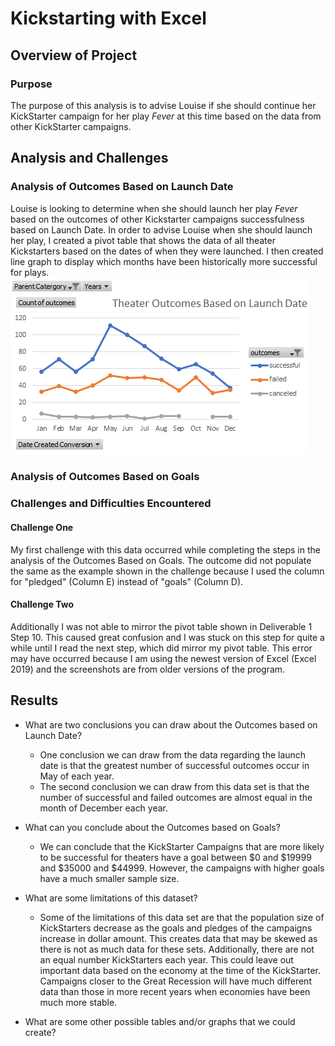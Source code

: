 # Kickstarting with Excel

## Overview of Project

### Purpose
The purpose of this analysis is to advise Louise if she should continue her KickStarter campaign for her play *Fever* at this time based on the data from other KickStarter campaigns.

## Analysis and Challenges

### Analysis of Outcomes Based on Launch Date
Louise is looking to determine when she should launch her play *Fever* based on the outcomes of other Kickstarter campaigns successfulness based on Launch Date. 
In order to advise Louise when she should launch her play, I created a pivot table that shows the data of all theater Kickstarters based on the dates of when they were launched. I then created line graph to display which months have been historically more successful for plays.
![Theater Outcomes Based on Launch Date](resources/Theater_Outcomes_vs_Launch.png)

### Analysis of Outcomes Based on Goals

### Challenges and Difficulties Encountered
#### Challenge One
My first challenge with this data occurred while completing the steps in the analysis of the Outcomes Based on Goals. The outcome did not populate the same as the example shown in the challenge because I used the column for "pledged" (Column E) instead of "goals" (Column D).
#### Challenge Two
Additionally I was not able to mirror the pivot table shown in Deliverable 1 Step 10. This caused great confusion and I was stuck on this step for quite a while until I read the next step, which did mirror my pivot table. This error may have occurred because I am using the newest version of Excel (Excel 2019) and the screenshots are from older versions of the program.

## Results

- What are two conclusions you can draw about the Outcomes based on Launch Date?
  - One conclusion we can draw from the data regarding the launch date is that the greatest number of successful outcomes occur in May of  each year.
  - The second conclusion we can draw from this data set is that the number of successful and failed outcomes are almost equal in the month of December each year.

- What can you conclude about the Outcomes based on Goals?
  - We can conclude that the KickStarter Campaigns that are more likely to be successful for theaters have a goal between $0 and $19999 and $35000 and $44999. However, the campaigns with higher goals have a much smaller sample size.

- What are some limitations of this dataset?
  - Some of the limitations of this data set are that the population size of KickStarters decrease as the goals and pledges of the campaigns increase in dollar amount. This creates data that may be skewed as there is not as much data for these sets. Additionally, there are not an equal number KickStarters each year. This could leave out important data based on the economy at the time of the KickStarter. Campaigns closer to the Great Recession will have much different data than those in more recent years when economies have been much more stable.

- What are some other possible tables and/or graphs that we could create?

